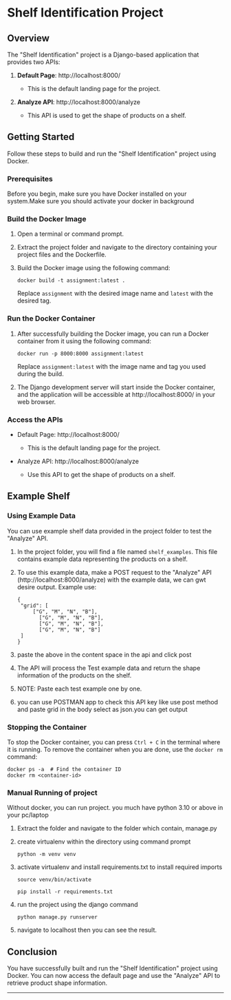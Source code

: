 # Shelf Identification Project

## Overview

The "Shelf Identification" project is a Django-based application that provides two APIs:

1. **Default Page**: http://localhost:8000/
   - This is the default landing page for the project.

2. **Analyze API**: http://localhost:8000/analyze
   - This API is used to get the shape of products on a shelf.

## Getting Started

Follow these steps to build and run the "Shelf Identification" project using Docker.

### Prerequisites

Before you begin, make sure you have Docker installed on your system.Make sure you should activate your docker in background

### Build the Docker Image

1. Open a terminal or command prompt.

2. Extract the project folder and navigate to the directory containing your project files and the Dockerfile. 

3. Build the Docker image using the following command:

   ```
   docker build -t assignment:latest .
   ```

   Replace `assignment` with the desired image name and `latest` with the desired tag.

### Run the Docker Container

1. After successfully building the Docker image, you can run a Docker container from it using the following command:

   ```
   docker run -p 8000:8000 assignment:latest
   ```

   Replace `assignment:latest` with the image name and tag you used during the build.

2. The Django development server will start inside the Docker container, and the application will be accessible at http://localhost:8000/ in your web browser.

### Access the APIs

- Default Page: http://localhost:8000/
   - This is the default landing page for the project.

- Analyze API: http://localhost:8000/analyze
   - Use this API to get the shape of products on a shelf.

## Example Shelf

### Using Example Data

You can use example shelf data provided in the project folder to test the "Analyze" API.

1. In the project folder, you will find a file named `shelf_examples`. This file contains example data representing the products on a shelf.

2. To use this example data, make a POST request to the "Analyze" API (http://localhost:8000/analyze) with the example data, we can gwt desire output.
   Example use:
   ```
   {
    "grid": [
        ["G", "M", "N", "B"],
		  ["G", "M", "N", "B"],
		  ["G", "M", "N", "B"],
		  ["G", "M", "N", "B"]
    ]
   }
   ```
3. paste the above in the content space in the api and click post

4. The API will process the Test example data and return the shape information of the products on the shelf.

5. NOTE: Paste each test example one by one. 

5. you can use POSTMAN app to check this API key like use post method and paste grid in the body select as json.you can get output

### Stopping the Container

To stop the Docker container, you can press `Ctrl + C` in the terminal where it is running. To remove the container when you are done, use the `docker rm` command:

```
docker ps -a  # Find the container ID
docker rm <container-id>
```

### Manual Running of project

Without docker, you can run project. you much have python 3.10 or above in your pc/laptop

1. Extract the folder and navigate to the folder which contain, manage.py

2. create virtualenv within the directory using command prompt
   
   ```
   python -m venv venv
   ```
3. activate virtualenv and install requirements.txt to install required imports
   ```
   source venv/bin/activate
   ```

   ```
   pip install -r requirements.txt
   ```
4. run the project using the django command
   ```
   python manage.py runserver
   ```

5. navigate to localhost then you can see the result.

## Conclusion

You have successfully built and run the "Shelf Identification" project using Docker. You can now access the default page and use the "Analyze" API to retrieve product shape information.

---
